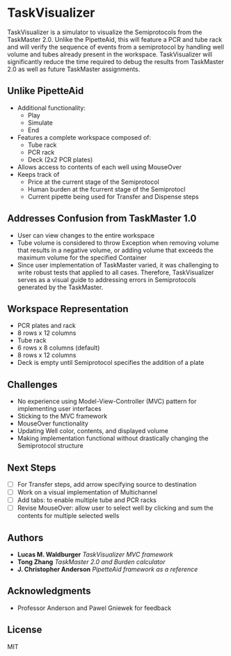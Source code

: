 # TaskVisualizer

TaskVisualizer is a simulator to visualize the Semiprotocols from the TaskMaster 2.0. Unlike the PipetteAid, this will feature a PCR and tube rack and will verify the sequence of events from a semiprotocol by handling well volume and tubes already present in the workspace. TaskVisualizer will significantly reduce the time required to debug the results from TaskMaster 2.0 as well as future TaskMaster assignments.

## Unlike PipetteAid
* Additional functionality:
  * Play
  * Simulate
  * End
* Features a complete workspace composed of:
  * Tube rack
  * PCR rack
  * Deck (2x2 PCR plates)
* Allows access to contents of each well using MouseOver
* Keeps track of
  * Price at the current stage of the Semiprotocol
  * Human burden at the fcurrent stage of the Semiprotocl
  * Current pipette being used for Transfer and Dispense steps
  
## Addresses Confusion from TaskMaster 1.0
* User can view changes to the entire workspace
* Tube volume is considered to throw Exception when removing volume that results in a negative volume, or adding volume that exceeds the maximum volume for the specified Container
* Since user implementation of TaskMaster varied, it was challenging to write robust tests that applied to all cases. Therefore, TaskVisualizer serves as a visual guide to addressing errors in Semiprotocols generated by the TaskMaster.

## Workspace Representation
* PCR plates and rack
 * 8 rows x 12 columns
* Tube rack
 * 6 rows x 8 columns (default)
 * 8 rows x 12 columns
* Deck is empty until Semiprotocol specifies the addition of a plate

## Challenges
* No experience using Model-View-Controller (MVC) pattern for implementing user interfaces
* Sticking to the MVC framework
* MouseOver functionality
* Updating Well color, contents, and displayed volume
* Making implementation functional without drastically changing the Semiprotocol structure

## Next Steps
- [ ] For Transfer steps, add arrow specifying source to destination
- [ ] Work on a visual implementation of Multichannel
- [ ] Add tabs: to enable multiple tube and PCR racks
- [ ] Revise MouseOver: allow user to select well by clicking and sum the contents for multiple selected wells

## Authors

* **Lucas M. Waldburger** *TaskVisualizer MVC framework*
* **Tong Zhang** *TaskMaster 2.0 and Burden calculator*
* **J. Christopher Anderson** *PipetteAid framework as a reference*

## Acknowledgments

* Professor Anderson and Pawel Gniewek for feedback

## License

MIT
